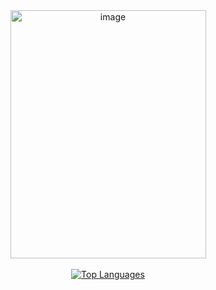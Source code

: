 <div align="center">
    <a href="https://rexondex.tistory.com" target="_blank">
      <img width="313" height="397" alt="image" src="https://github.com/user-attachments/assets/a545a243-a0db-45b2-afad-f8f732d2e59a" />
    </a>
</div>

<br />

<div align="center">
  <a href="https://github.com/rakaso598?tab=stars">
    <img src="https://github-readme-stats.vercel.app/api/top-langs/?username=rakaso598&layout=compact&theme=dark" alt="Top Languages">
  </a>
</div>

